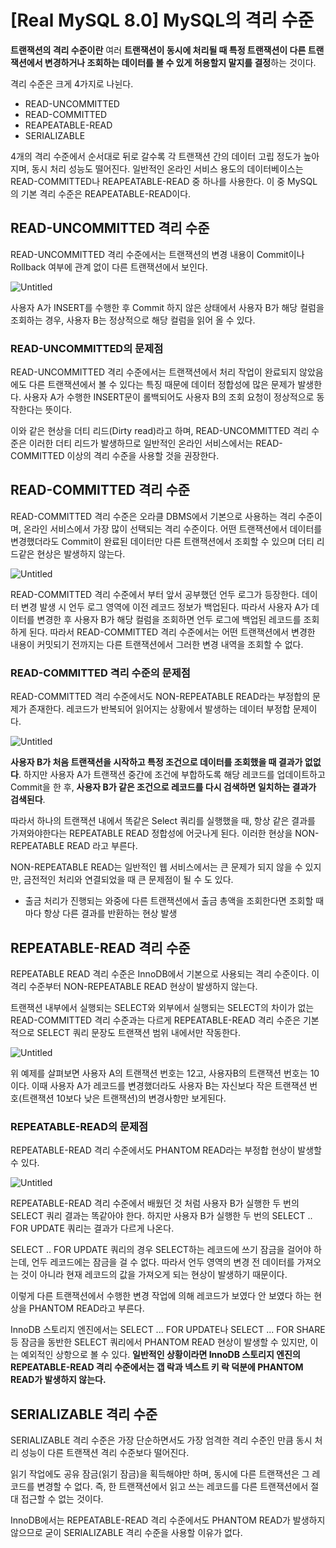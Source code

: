 # [Real MySQL 8.0] MySQL의 격리 수준

**트랜잭션의 격리 수준이란** 여러 **트랜잭션이 동시에 처리될 때 특정 트랜잭션이 다른 트랜잭션에서 변경하거나 조회하는 데이터를 볼 수 있게 허용할지 말지를 결정**하는 것이다.

격리 수준은 크게 4가지로 나뉜다.

- READ-UNCOMMITTED
- READ-COMMITTED
- REAPEATABLE-READ
- SERIALIZABLE

4개의 격리 수준에서 순서대로 뒤로 갈수록 각 트랜잭션 간의 데이터 고립 정도가 높아지며, 동시 처리 성능도 떨어진다. 일반적인 온라인 서비스 용도의 데이터베이스는 READ-COMMITTED나 REAPEATABLE-READ 중 하나를 사용한다. 이 중 MySQL의 기본 격리 수준은 REAPEATABLE-READ이다.

## READ-UNCOMMITTED 격리 수준

READ-UNCOMMITTED 격리 수준에서는 트랜잭션의 변경 내용이 Commit이나 Rollback 여부에 관계 없이 다른 트랜잭션에서 보인다.

![Untitled](https://s3-us-west-2.amazonaws.com/secure.notion-static.com/07f4495c-6949-43e6-b845-29b409a2999c/Untitled.png)

사용자 A가 INSERT를 수행한 후 Commit 하지 않은 상태에서 사용자 B가 해당 컬럼을 조회하는 경우, 사용자 B는 정상적으로 해당 컬럼을 읽어 올 수 있다.

### READ-UNCOMMITTED의 문제점

READ-UNCOMMITTED 격리 수준에서는 트랜잭션에서 처리 작업이 완료되지 않았음에도 다른 트랜잭션에서 볼 수 있다는 특징 때문에 데이터 정합성에 많은 문제가 발생한다. 사용자 A가 수행한 INSERT문이 롤백되어도 사용자 B의 조회 요청이 정상적으로 동작한다는 뜻이다.

이와 같은 현상을 더티 리드(Dirty read)라고 하며, READ-UNCOMMITTED 격리 수준은 이러한 더티 리드가 발생하므로 일반적인 온라인 서비스에서는 READ-COMMITTED 이상의 격리 수준을 사용할 것을 권장한다.

## READ-COMMITTED 격리 수준

READ-COMMITTED 격리 수준은 오라클 DBMS에서 기본으로 사용하는 격리 수준이며, 온라인 서비스에서 가장 많이 선택되는 격리 수준이다. 어떤 트랜잭션에서 데이터를 변경했더라도 Commit이 완료된 데이터만 다른 트랜잭션에서 조회할 수 있으며 더티 리드같은 현상은 발생하지 않는다.

![Untitled](https://s3-us-west-2.amazonaws.com/secure.notion-static.com/de4b706a-592d-45a8-adc3-9ab1f3b38ee1/Untitled.png)

READ-COMMITTED 격리 수준에서 부터 앞서 공부했던 언두 로그가 등장한다.
데이터 변경 발생 시 언두 로그 영역에 이전 레코드 정보가 백업된다. 따라서 사용자 A가 데이터를 변경한 후 사용자 B가 해당 컬럼을 조회하면 언두 로그에 백업된 레코드를 조회하게 된다. 따라서 READ-COMMITTED 격리 수준에서는 어떤 트랜잭션에서 변경한 내용이 커밋되기 전까지는 다른 트랜잭션에서 그러한 변경 내역을 조회할 수 없다.

### READ-COMMITTED 격리 수준의 문제점

READ-COMMITTED 격리 수준에서도 NON-REPEATABLE READ라는 부정합의 문제가 존재한다. 레코드가 반복되어 읽어지는 상황에서 발생하는 데이터 부정합 문제이다.

![Untitled](https://s3-us-west-2.amazonaws.com/secure.notion-static.com/db21b636-034b-42f3-897f-59b1911f9589/Untitled.png)

**사용자 B가 처음 트랜잭션을 시작하고 특정 조건으로 데이터를 조회했을 때 결과가 없없다**. 하지만 사용자 A가 트랜잭션 중간에 조건에 부합하도록 해당 레코드를 업데이트하고 Commit을 한 후, **사용자 B가 같은 조건으로 레코드를 다시 검색하면 일치하는 결과가 검색된다**.

따라서 하나의 트랜잭션 내에서 똑같은 Select 쿼리를 실행했을 때, 항상 같은 결과를 가져와야한다는 REPEATABLE READ 정합성에 어긋나게 된다. 이러한 현상을 NON-REPEATABLE READ 라고 부른다.

NON-REPEATABLE READ는 일반적인 웹 서비스에서는 큰 문제가 되지 않을 수 있지만, 금전적인 처리와 연결되었을 때 큰 문제점이 될 수 도 있다.

- 출금 처리가 진행되는 와중에 다른 트랜잭션에서 출금 총액을 조회한다면 조회할 때마다 항상 다른 결과를 반환하는 현상 발생

## REPEATABLE-READ 격리 수준

REPEATABLE READ 격리 수준은 InnoDB에서 기본으로 사용되는 격리 수준이다.
이 격리 수준부터 NON-REPEATABLE READ 현상이 발생하지 않는다.

트랜잭션 내부에서 실행되는 SELECT와 외부에서 실행되는 SELECT의 차이가 없는 READ-COMMITTED 격리 수준과는 다르게 REPEATABLE-READ 격리 수준은 기본적으로 SELECT 쿼리 문장도 트랜잭션 범위 내에서만 작동한다.

![Untitled](https://s3-us-west-2.amazonaws.com/secure.notion-static.com/58c09502-64c9-4e1c-a2ea-024d29c5e507/Untitled.png)

위 예제를 살펴보면 사용자 A의 트랜잭션 번호는 12고, 사용자B의 트랜잭션 번호는 10이다. 이때 사용자 A가 레코드를 변경했더라도 사용자 B는 자신보다 작은 트랜잭션 번호(트랜잭션 10보다 낮은 트랜잭션)의 변경사항만 보게된다.

### REPEATABLE-READ의 문제점

REPEATABLE-READ 격리 수준에서도 PHANTOM READ라는 부정합 현상이 발생할 수 있다.

![Untitled](https://s3-us-west-2.amazonaws.com/secure.notion-static.com/c8d08d0e-c0d9-4685-966d-610a93ffce43/Untitled.png)

REPEATABLE-READ 격리 수준에서 배웠던 것 처럼 사용자 B가 실행한 두 번의 SELECT 쿼리 결과는 똑같아야 한다. 하지만 사용자 B가 실행한 두 번의 SELECT .. FOR UPDATE 쿼리는 결과가 다르게 나온다.

SELECT .. FOR UPDATE 쿼리의 경우 SELECT하는 레코드에 쓰기 잠금을 걸어야 하는데, 언두 레코드에는 잠금을 걸 수 없다. 따라서 언두 영역의 변경 전 데이터를 가져오는 것이 아니라 현재 레코드의 값을 가져오게 되는 현상이 발생하기 때문이다.

이렇게 다른 트랜잭션에서 수행한 변경 작업에 의해 레코드가 보였다 안 보였다 하는 현상을 PHANTOM READ라고 부른다.

InnoDB 스토리지 엔진에서는 SELECT ... FOR UPDATE나 SELECT ... FOR SHARE 등 잠금을 동반한 SELECT 쿼리에서 PHANTOM READ 현상이 발생할 수 있지만, 이는 예외적인 상항으로 볼 수 있다. **일반적인 상황이라면 InnoDB 스토리지 엔진의 REPEATABLE-READ 격리 수준에서는 갭 락과 넥스트 키 락 덕분에 PHANTOM READ가 발생하지 않는다.**

## SERIALIZABLE 격리 수준

SERIALIZABLE 격리 수준은 가장 단순하면서도 가장 엄격한 격리 수준인 만큼 동시 처리 성능이 다른 트랜잭션 격리 수준보다 떨어진다.

읽기 작업에도 공유 잠금(읽기 잠금)을 획득해야만 하며, 동시에 다른 트랜잭션은 그 레코드를 변경할 수 없다. 즉, 한 트랜잭션에서 읽고 쓰는 레코드를 다른 트랜잭션에서 절대 접근할 수 없는 것이다.

InnoDB에서는 REPEATABLE-READ 격리 수준에서도 PHANTOM READ가 발생하지 않으므로 굳이 SERIALIZABLE 격리 수준을 사용할 이유가 없다.
